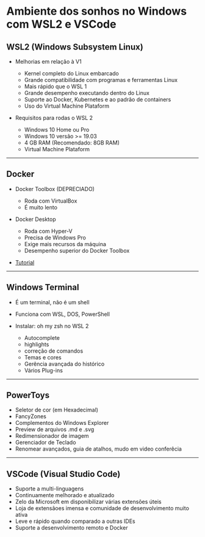 # Ambiente dos sonhos no Windows com WSL2 e VSCode

## WSL2 (Windows Subsystem Linux)

* Melhorias em relação à V1
    * Kernel completo do Linux embarcado
    * Grande compatibilidade com programas e ferramentas Linux
    * Mais rápido que o WSL 1
    * Grande desempenho executando dentro do Linux
    * Suporte ao Docker, Kubernetes e ao padrão de containers
    * Uso do Virtual Machine Plataform

* Requisitos para rodas o WSL 2
    * Windows 10 Home ou Pro
    * Windows 10 versão >= 19.03
    * 4 GB RAM (Recomendado: 8GB RAM)
    * Virtual Machine Plataform

---

## Docker

* Docker Toolbox (DEPRECIADO)
    * Roda com VirtualBox
    * É muito lento

* Docker Desktop
    * Roda com Hyper-V
    * Precisa de Windows Pro
    * Exige mais recursos da máquina
    * Desempenho superior do Docker Toolbox

* [Tutorial](https://github.com/codeedu/wsl2-docker-quickstart)

---

## Windows Terminal

* É um terminal, não é um shell

* Funciona com WSL, DOS, PowerShell

* Instalar: oh my zsh no WSL 2
    * Autocomplete
    * highlights
    * correção de comandos
    * Temas e cores
    * Gerência avançada do histórico
    * Vários Plug-ins

---

## PowerToys

* Seletor de cor (em Hexadecimal)
* FancyZones
* Complementos do Windows Explorer
* Preview de arquivos .md e .svg
* Redimensionador de imagem
* Gerenciador de Teclado
* Renomear avançados, guia de atalhos, mudo em video conferêcia

---

## VSCode (Visual Studio Code)

* Suporte a multi-linguagens
* Continuamente melhorado e atualizado
* Zelo da Microsoft em disponibilizar várias extensões úteis
* Loja de extensãoes imensa e comunidade de desenvolvimento muito ativa
* Leve e rápido quando comparado a outras IDEs
* Suporte a desenvolvimento remoto e Docker
